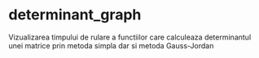 # determinant_graph
Vizualizarea timpului de rulare a functiilor care calculeaza determinantul unei matrice prin metoda simpla dar si metoda Gauss-Jordan
